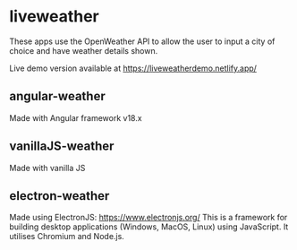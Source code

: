 # liveweather

These apps use the OpenWeather API to allow the user to input a city of choice and have weather details shown.

Live demo version available at https://liveweatherdemo.netlify.app/  
 
## angular-weather

Made with Angular framework v18.x

## vanillaJS-weather  
   
Made with vanilla JS

## electron-weather

Made using ElectronJS: https://www.electronjs.org/
This is a framework for building desktop applications (Windows, MacOS, Linux) using JavaScript. It utilises Chromium and Node.js.
